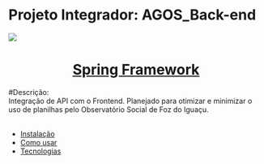 # Projeto Integrador: AGOS_Back-end
<img src="https://img.shields.io/static/v1?label=STATUS&message=EM%20DESENVOLVIMENTO&color=%3CCOLOR%3E&style=FOR-THE-BADGE&logo=%3CLOGO%3E"></img>
<h1 align="center">
    <a href="https://spring.io/">Spring Framework</a>
</h1>
#Descrição:<br>
Integração de API com o Frontend.
Planejado para otimizar e minimizar o uso de planilhas pelo Observatório Social de Foz do Iguaçu.<br><br>

   * [Instalação](#instalacao)
   * [Como usar](#como-usar)
   * [Tecnologias](#tecnologias)
